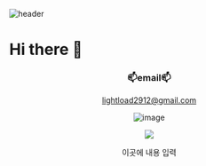 ![header](https://capsule-render.vercel.app/api?type=waving&color=auto&height=300&section=header&text=박주호%20깃허브&fontSize=90&)

# Hi there 👋

<div align=center>

            
        
  ### 📫email📫

  lightload2912@gmail.com

  ![image](https://user-images.githubusercontent.com/59647586/195589804-54ba7912-bed7-43e9-a54d-1175e1f595f8.png)




 <a href="https://www.notion.so/e364e854a70240e1b57fd99febc8189c" target="_blank"><img src="https://img.shields.io/badge/notion-000000?style=for-the-badge&logo=notion&logoColor=#000000"/></a>



  이곳에 내용 입력
 
</div>
<!--
**JAWSP/JAWSP** is a ✨ _special_ ✨ repository because its `README.md` (this file) appears on your GitHub profile.

Here are some ideas to get you started:

- 🔭 I’m currently working on ...
- 🌱 I’m currently learning ...
- 👯 I’m looking to collaborate on ...
- 🤔 I’m looking for help with ...
- 💬 Ask me about ...
- 📫 How to reach me: ...
- 😄 Pronouns: ...
- ⚡ Fun fact: ...
-->
